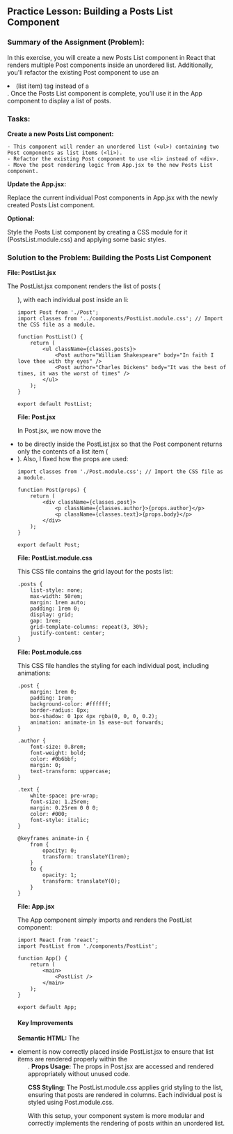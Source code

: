 ## Practice Lesson: Building a Posts List Component

### Summary of the Assignment (Problem):

In this exercise, you will create a new Posts List component in React that renders multiple Post components inside an unordered list. Additionally, you'll refactor the existing Post component to use an <li> (list item) tag instead of a <div>. Once the Posts List component is complete, you’ll use it in the App component to display a list of posts.

### Tasks:

**Create a new Posts List component:**

```
- This component will render an unordered list (<ul>) containing two Post components as list items (<li>).
- Refactor the existing Post component to use <li> instead of <div>.
- Move the post rendering logic from App.jsx to the new Posts List component.
```

**Update the App.jsx:**

Replace the current individual Post components in App.jsx with the newly created Posts List component.

**Optional:**

Style the Posts List component by creating a CSS module for it (PostsList.module.css) and applying some basic styles.

### Solution to the Problem: Building the Posts List Component

**File: PostList.jsx**

The PostList.jsx component renders the list of posts (<ul>), with each individual post inside an li:

```
import Post from './Post'; 
import classes from '../components/PostList.module.css'; // Import the CSS file as a module.

function PostList() {
    return (
        <ul className={classes.posts}>
            <Post author="William Shakespeare" body="In faith I love thee with thy eyes" />
            <Post author="Charles Dickens" body="It was the best of times, it was the worst of times" />
        </ul>
    );
}

export default PostList;
```

**File: Post.jsx**

In Post.jsx, we now move the <li> to be directly inside the PostList.jsx so that the Post component returns only the contents of a list item (<li>). Also, I fixed how the props are used:

```
import classes from './Post.module.css'; // Import the CSS file as a module.

function Post(props) {
    return (
        <div className={classes.post}>
            <p className={classes.author}>{props.author}</p>
            <p className={classes.text}>{props.body}</p>
        </div>
    );
}

export default Post;
```

**File: PostList.module.css**

This CSS file contains the grid layout for the posts list:

```
.posts {
    list-style: none;
    max-width: 50rem;
    margin: 1rem auto;
    padding: 1rem 0;
    display: grid;
    gap: 1rem;
    grid-template-columns: repeat(3, 30%);
    justify-content: center;
}
```

**File: Post.module.css**

This CSS file handles the styling for each individual post, including animations:

```
.post {
    margin: 1rem 0;
    padding: 1rem;
    background-color: #ffffff;
    border-radius: 8px;
    box-shadow: 0 1px 4px rgba(0, 0, 0, 0.2);
    animation: animate-in 1s ease-out forwards;
}

.author {
    font-size: 0.8rem;
    font-weight: bold;
    color: #0b6bbf;
    margin: 0;
    text-transform: uppercase;
}

.text {
    white-space: pre-wrap;
    font-size: 1.25rem;
    margin: 0.25rem 0 0 0;
    color: #000;
    font-style: italic;
}

@keyframes animate-in {
    from {
        opacity: 0;
        transform: translateY(1rem);
    }
    to {
        opacity: 1;
        transform: translateY(0);
    }
}
```

**File: App.jsx**

The App component simply imports and renders the PostList component:

```
import React from 'react';
import PostList from './components/PostList';

function App() {
    return (
        <main>
            <PostList />
        </main>
    );
}

export default App;
```

#### Key Improvements

**Semantic HTML:**
The <li> element is now correctly placed inside PostList.jsx to ensure that list items are rendered properly within the <ul>.
**Props Usage:**
The props in Post.jsx are accessed and rendered appropriately without unused code.

**CSS Styling:** 
The PostList.module.css applies grid styling to the list, ensuring that posts are rendered in columns. Each individual post is styled using Post.module.css.

With this setup, your component system is more modular and correctly implements the rendering of posts within an unordered list.